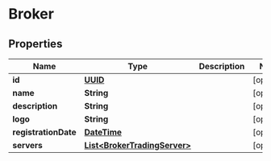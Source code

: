
# Broker

## Properties
Name | Type | Description | Notes
------------ | ------------- | ------------- | -------------
**id** | [**UUID**](UUID.md) |  |  [optional]
**name** | **String** |  |  [optional]
**description** | **String** |  |  [optional]
**logo** | **String** |  |  [optional]
**registrationDate** | [**DateTime**](DateTime.md) |  |  [optional]
**servers** | [**List&lt;BrokerTradingServer&gt;**](BrokerTradingServer.md) |  |  [optional]



